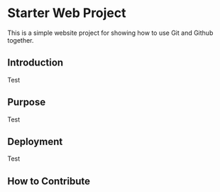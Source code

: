 # Starter Web Project

This is a simple website project for showing how to use Git and Github together.

## Introduction

Test

## Purpose

Test

## Deployment

Test

## How to Contribute